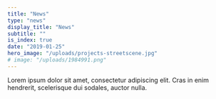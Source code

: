 ```yaml
---
title: "News"
type: "news"
display_title: "News"
subtitle: ""
is_index: true
date: "2019-01-25"
hero_image: "/uploads/projects-streetscene.jpg"
# image: "/uploads/1984991.png"
---
```

Lorem ipsum dolor sit amet, consectetur adipiscing elit. Cras in enim hendrerit, scelerisque dui sodales, auctor nulla. 
